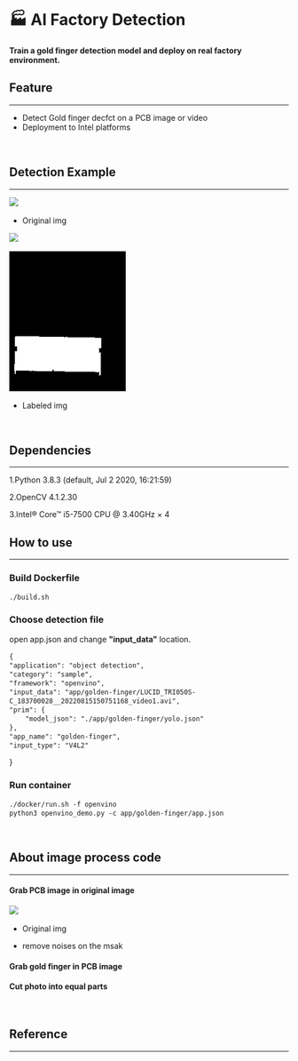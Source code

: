 # :factory: AI Factory Detection
**Train a gold finger detection model and deploy on real factory environment.**
<br>

## Feature
---
- Detect Gold finger decfct on a PCB image or video
- Deployment to Intel platforms
<br>

## Detection Example
---
![](https://github.com/Johnny-Hu-intern/ai-factory-detection/blob/7ecfb519afebf4462fc1d6f0b6dba4a02ed46fab/README_intro_img/ori_img.png)


- Original img

![](https://github.com/Johnny-Hu-intern/ai-factory-detection/blob/75ade118adf91d5383030777919c0023ba5bcac8/README_intro_img/result.png)

![](README_intro_img/pcb_mask1.png)

- Labeled img
<br>

## Dependencies
---
1.Python 3.8.3 (default, Jul  2 2020, 16:21:59)

2.OpenCV 4.1.2.30

3.Intel® Core™ i5-7500 CPU @ 3.40GHz × 4
<br>

## How to use
---
### Build Dockerfile
    ./build.sh
### Choose detection file
open app.json and change **"input_data"** location.
    
    {
    "application": "object detection",
    "category": "sample",
    "framework": "openvino",
    "input_data": "app/golden-finger/LUCID_TRI050S-C_183700028__20220815150751168_video1.avi",
    "prim": {
        "model_json": "./app/golden-finger/yolo.json"
    },
    "app_name": "golden-finger",
    "input_type": "V4L2"
}
### Run container
    ./docker/run.sh -f openvino
    python3 openvino_demo.py -c app/golden-finger/app.json
<br>

## About image process code 
---
#### Grab PCB image in original image
![](https://github.com/Johnny-Hu-intern/ai-factory-detection/blob/aa55a8925498b69ec1c134d72e82847ca83e8c95/README_intro_img/LUCID_6.jpg)

- Original img

<!-- ![](https://github.com/Johnny-Hu-intern/ai-factory-detection/blob/aa55a8925498b69ec1c134d72e82847ca83e8c95/README_intro_img/remove_noise_mask_screenshot_17.08.2022.png) -->
- remove noises on the msak
#### Grab gold finger in PCB image
#### Cut photo into equal parts
<br>

## Reference
---
